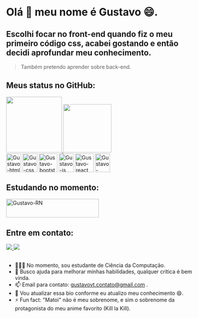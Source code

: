 # Olá 👋 meu nome é Gustavo 😄.

## Escolhi focar no front-end quando fiz o meu primeiro código css, acabei gostando e então decidi aprofundar meu conhecimento.
> Também pretendo aprender sobre back-end.

##
## Meus status no GitHub:
<div align="left">
  <a href="https://github.com/GustavoMatoi"> 
  <img height="150em" src="https://github-readme-stats.vercel.app/api?username=GustavoMatoi&show_icons=true&theme=algolia&include_all_commits=true&count_private=true"/>
  <img height="130em" src="https://github-readme-stats.vercel.app/api/top-langs/?username=Gustavomatoi&layout=compact&langs_count=7&theme=algolia"/><br>
  </a>
  <img align="center" alt="Gustavo-html" height="50" width="40" src="https://cdn.jsdelivr.net/gh/devicons/devicon/icons/html5/html5-original.svg" />
  <img align="center" alt="Gustavo-css" height="50" width="40" src="https://cdn.jsdelivr.net/gh/devicons/devicon/icons/css3/css3-original.svg" />
  <img align="center" alt="Gustavo-bootstrap" height="50" width="50" src="https://upload.wikimedia.org/wikipedia/commons/thumb/b/b2/Bootstrap_logo.svg/1280px-Bootstrap_logo.svg.png" />
  <img align="center" alt="Gustavo-js" height="50" width="40"  src="https://cdn.jsdelivr.net/gh/devicons/devicon/icons/javascript/javascript-original.svg" />
  <img align="center" alt="Gustavo-react" height="50" width="50" src="https://upload.wikimedia.org/wikipedia/commons/thumb/a/a7/React-icon.svg/2300px-React-icon.svg.png" />
  <img align="center" alt="Gustavo-node" height="50" width="40" src="https://seeklogo.com/images/N/nodejs-logo-FBE122E377-seeklogo.com.png" />

  </div>
  
## Estudando no momento: 
<img align="center" alt="Gustavo-RN" height="50" width="250" src="https://miro.medium.com/max/1400/1*safAvjgR68qpQCreDTOcYA.png"/>


## Entre em contato:

<div>
  <a href="https://www.instagram.com/gustavomatoi/?hl=pt-br" target="_blank"> <img src="https://img.shields.io/badge/Instagram-E4405F?style=for-the-badge&logo=instagram&logoColor=white"> </a>
  <a href="mailto:gustavovt.contato@gmail.com" target="_blank"> <img src ="https://img.shields.io/badge/Gmail-D14836?style=for-the-badge&logo=gmail&logoColor=white"> </a> 
</div>

##

- 👨🏻‍💻 No momento, sou estudante de Ciência da Computação.
- 🤔 Busco ajuda para melhorar minhas habilidades, qualquer crítica é bem vinda.
- 📫 Email para contato: gustavovt.contato@gmail.com .
- 🧠 Vou atualizar essa bio conforme eu atualizo meu conhecimento 😄.
- ⚡ Fun fact: "Matoi" não é meu sobrenome, e sim o sobrenome da protagonista do meu anime favorito (Kill la Kill).
